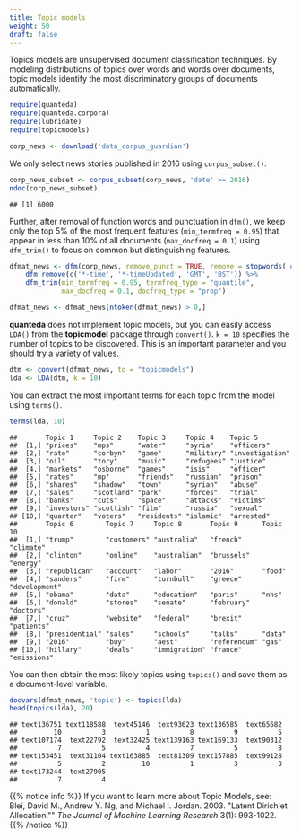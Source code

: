 ```yaml
---
title: Topic models
weight: 50
draft: false
---
```


Topics models are unsupervised document classification techniques. By modeling distributions of topics over words and words over documents, topic models identify the most discriminatory groups of documents automatically. 


```r
require(quanteda)
require(quanteda.corpora)
require(lubridate)
require(topicmodels)
```


```r
corp_news <- download('data_corpus_guardian')
```



We only select news stories published in 2016 using `corpus_subset()`. 


```r
corp_news_subset <- corpus_subset(corp_news, 'date' >= 2016)
ndoc(corp_news_subset)
```

```
## [1] 6000
```

Further, after removal of function words and punctuation in `dfm()`, we keep only the top 5% of the most frequent features (`min_termfreq = 0.95`) that appear in less than 10% of all documents (`max_docfreq = 0.1`)
 using `dfm_trim()` to focus on common but distinguishing features.


```r
dfmat_news <- dfm(corp_news, remove_punct = TRUE, remove = stopwords('en')) %>% 
    dfm_remove(c('*-time', '*-timeUpdated', 'GMT', 'BST')) %>% 
    dfm_trim(min_termfreq = 0.95, termfreq_type = "quantile", 
             max_docfreq = 0.1, docfreq_type = "prop")

dfmat_news <- dfmat_news[ntoken(dfmat_news) > 0,]
```

**quanteda** does not implement topic models, but you can easily access `LDA()` from the **topicmodel** package through `convert()`. `k = 10` specifies the number of topics to be discovered. This is an important parameter and you should try a variety of values.


```r
dtm <- convert(dfmat_news, to = "topicmodels")
lda <- LDA(dtm, k = 10)
```

You can extract the most important terms for each topic from the model using `terms()`.


```r
terms(lda, 10)
```

```
##       Topic 1     Topic 2    Topic 3     Topic 4    Topic 5        
##  [1,] "prices"    "mps"      "water"     "syria"    "officers"     
##  [2,] "rate"      "corbyn"   "game"      "military" "investigation"
##  [3,] "oil"       "tory"     "music"     "refugees" "justice"      
##  [4,] "markets"   "osborne"  "games"     "isis"     "officer"      
##  [5,] "rates"     "mp"       "friends"   "russian"  "prison"       
##  [6,] "shares"    "shadow"   "town"      "syrian"   "abuse"        
##  [7,] "sales"     "scotland" "park"      "forces"   "trial"        
##  [8,] "banks"     "cuts"     "space"     "attacks"  "victims"      
##  [9,] "investors" "scottish" "film"      "russia"   "sexual"       
## [10,] "quarter"   "voters"   "residents" "islamic"  "arrested"     
##       Topic 6        Topic 7     Topic 8       Topic 9      Topic 10     
##  [1,] "trump"        "customers" "australia"   "french"     "climate"    
##  [2,] "clinton"      "online"    "australian"  "brussels"   "energy"     
##  [3,] "republican"   "account"   "labor"       "2016"       "food"       
##  [4,] "sanders"      "firm"      "turnbull"    "greece"     "development"
##  [5,] "obama"        "data"      "education"   "paris"      "nhs"        
##  [6,] "donald"       "stores"    "senate"      "february"   "doctors"    
##  [7,] "cruz"         "website"   "federal"     "brexit"     "patients"   
##  [8,] "presidential" "sales"     "schools"     "talks"      "data"       
##  [9,] "2016"         "buy"       "aest"        "referendum" "gas"        
## [10,] "hillary"      "deals"     "immigration" "france"     "emissions"
```

You can then obtain the most likely topics using `topics()` and save them as a document-level variable.


```r
docvars(dfmat_news, 'topic') <- topics(lda)
head(topics(lda), 20)
```

```
## text136751 text118588  text45146  text93623 text136585  text65682 
##         10          3          1          8          9          5 
## text107174  text22792  text32425 text139163 text169133  text90312 
##          7          5          4          7          5          8 
## text153451  text31104 text163885  text81309 text157885  text99128 
##          5          2         10          1          3          3 
## text173244  text27905 
##          7          4
```

{{% notice info %}}
If you want to learn more about Topic Models, see:  
Blei, David M., Andrew Y. Ng, and Michael I. Jordan. 2003. "Latent Dirichlet Allocation."" _The Journal of Machine Learning Research_ 3(1): 993-1022.
{{% /notice %}}

